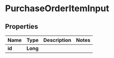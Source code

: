 
# PurchaseOrderItemInput

## Properties
Name | Type | Description | Notes
------------ | ------------- | ------------- | -------------
**id** | **Long** |  | 



